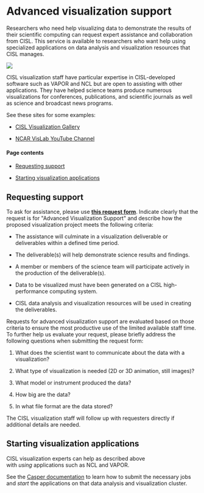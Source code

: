 # Advanced visualization support

Researchers who need help visualizing data to demonstrate the results of
their scientific computing can request expert assistance and
collaboration from CISL. This service is available to researchers who
want help using specialized applications on data analysis and
visualization resources that CISL manages.

![](media/image1.png)

CISL visualization staff have particular expertise in CISL-developed
software such as VAPOR and NCL but are open to assisting with other
applications. They have helped science teams produce numerous
visualizations for conferences, publications, and scientific journals as
well as science and broadcast news programs.

See these sites for some examples:

- [CISL Visualization Gallery](https://visgallery.ucar.edu/)

- [NCAR VisLab YouTube
  Channel](https://www.youtube.com/user/ucarvets/videos)

#### Page contents

- [Requesting support](#Advancedvisualizationsupport-Requesting)

- [Starting visualization
  applications](#Advancedvisualizationsupport-Startingvi)

## Requesting support

To ask for assistance, please use [**this request
form**](https://docs.google.com/forms/d/e/1FAIpQLSdPDRkiPkEmaTVyEgE9MAPBqjj0jBiZiM4eP2FDV-p_fKJRkQ/viewform).
Indicate clearly that the request is for "Advanced Visualization
Support" and describe how the proposed visualization project meets the
following criteria:

- The assistance will culminate in a visualization deliverable or
  deliverables within a defined time period.

- The deliverable(s) will help demonstrate science results and findings.

- A member or members of the science team will participate actively in
  the production of the deliverable(s).

- Data to be visualized must have been generated on a CISL
  high-performance computing system.

- CISL data analysis and visualization resources will be used in
  creating the deliverables.

Requests for advanced visualization support are evaluated based on those
criteria to ensure the most productive use of the limited available
staff time. To further help us evaluate your request, please briefly
address the following questions when submitting the request form:

1.  What does the scientist want to communicate about the data with a
    visualization?

2.  What type of visualization is needed (2D or 3D animation, still
    images)?

3.  What model or instrument produced the data?

4.  How big are the data?

5.  In what file format are the data stored?

The CISL visualization staff will follow up with requesters directly if
additional details are needed.

## Starting visualization applications

CISL visualization experts can help as described above
with *using* applications such as NCL and VAPOR.

See the [Casper documentation](file:////display/RC/Casper+cluster) to
learn how to submit the necessary jobs and *start* the applications on
that data analysis and visualization cluster.
